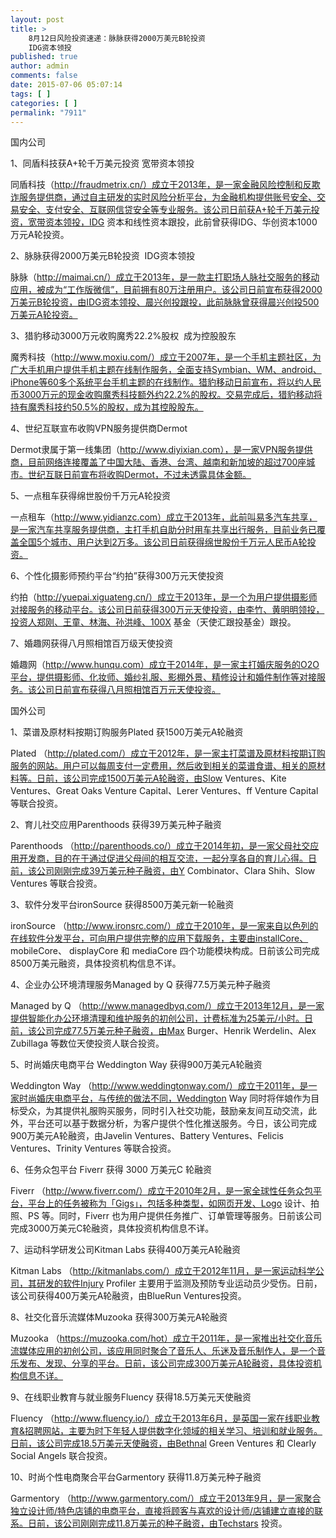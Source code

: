 ```yaml
---
layout: post
title: >
    8月12日风险投资速递：脉脉获得2000万美元B轮投资
    IDG资本领投
published: true
author: admin
comments: false
date: 2015-07-06 05:07:14
tags: [ ]
categories: [ ]
permalink: "7911"
---
```



国内公司

1、同盾科技获A+轮千万美元投资 宽带资本领投

同盾科技（http://fraudmetrix.cn/）成立于2013年，是一家金融风险控制和反欺诈服务提供商，通过自主研发的实时风险分析平台，为金融机构提供账号安全、交易安全、支付安全、互联网信贷安全等专业服务。该公司日前获A+轮千万美元投资，宽带资本领投，IDG 资本和线性资本跟投，此前曾获得IDG、华创资本1000万元A轮投资。

2、脉脉获得2000万美元B轮投资  IDG资本领投

脉脉（http://maimai.cn/）成立于2013年，是一款主打职场人脉社交服务的移动应用，被成为“工作版微信”，目前拥有80万注册用户。该公司日前宣布获得2000万美元B轮投资，由IDG资本领投、晨兴创投跟投，此前脉脉曾获得晨兴创投500万美元A轮投资。

3、猎豹移动3000万元收购魔秀22.2%股权  成为控股股东

魔秀科技（http://www.moxiu.com/）成立于2007年，是一个手机主题社区，为广大手机用户提供手机主题在线制作服务，全面支持Symbian、WM、android、iPhone等60多个系统平台手机主题的在线制作。猎豹移动日前宣布，将以约人民币3000万元的现金收购魔秀科技额外约22.2%的股权。交易完成后，猎豹移动将持有魔秀科技约50.5%的股权，成为其控股股东。

4、世纪互联宣布收购VPN服务提供商Dermot

Dermot隶属于第一线集团（http://www.diyixian.com），是一家VPN服务提供商，目前网络连接覆盖了中国大陆、香港、台湾、越南和新加坡的超过700座城市。世纪互联日前宣布将收购Dermot，不过未透露具体金额。

5、一点租车获得绵世股份千万元A轮投资

一点租车（http://www.yidianzc.com）成立于2013年，此前叫易多汽车共享，是一家汽车共享服务提供商，主打手机自助分时用车共享出行服务，目前业务已覆盖全国5个城市、用户达到2万多。该公司日前获得绵世股份千万元人民币A轮投资。

6、个性化摄影师预约平台“约拍”获得300万元天使投资

约拍（http://yuepai.xiguateng.cn/）成立于2013年，是一个为用户提供摄影师对接服务的移动平台。该公司日前获得300万元天使投资，由李竹、黄明明领投，投资人郑刚、王童、林海、孙洪峰、100X 基金（天使汇跟投基金）跟投。

7、婚趣网获得八月照相馆百万级天使投资

婚趣网（http://www.hunqu.com）成立于2014年，是一家主打婚庆服务的O2O平台，提供摄影师、化妆师、婚纱礼服、影棚外景、精修设计和婚件制作等对接服务。该公司日前宣布获得八月照相馆百万元天使投资。

国外公司

1、菜谱及原材料按期订购服务Plated 获1500万美元A轮融资

Plated （http://plated.com/）成立于2012年，是一家主打菜谱及原材料按期订购服务的网站。用户可以每周支付一定费用，然后收到相关的菜谱食谱、相关的原材料等。日前，该公司完成1500万美元A轮融资，由Slow Ventures、Kite Ventures、Great Oaks Venture Capital、Lerer Ventures、ff Venture Capital 等联合投资。

2、育儿社交应用Parenthoods 获得39万美元种子融资

Parenthoods （http://parenthoods.co/）成立于2014年初，是一家父母社交应用开发商，目的在于通过促进父母间的相互交流，一起分享各自的育儿心得。日前，该公司刚刚完成39万美元种子融资，由Y Combinator、Clara Shih、Slow Ventures 等联合投资。

3、软件分发平台ironSource 获得8500万美元新一轮融资

ironSource （http://www.ironsrc.com/）成立于2010年，是一家来自以色列的在线软件分发平台，可向用户提供完整的应用下载服务，主要由installCore、 mobileCore、 displayCore 和 mediaCore 四个功能模块构成。日前该公司完成8500万美元融资，具体投资机构信息不详。

4、企业办公环境清理服务Managed by Q 获得77.5万美元种子融资

Managed by Q （http://www.managedbyq.com/）成立于2013年12月，是一家提供智能化办公环境清理和维护服务的初创公司，计费标准为25美元/小时。日前，该公司完成77.5万美元种子融资，由Max Burger、Henrik Werdelin、Alex Zubillaga 等数位天使投资人联合投资。

5、时尚婚庆电商平台 Weddington Way 获得900万美元A轮融资

Weddington Way （http://www.weddingtonway.com/）成立于2011年，是一家时尚婚庆电商平台，与传统的做法不同，Weddington Way 同时将伴娘作为目标受众，为其提供礼服购买服务，同时引入社交功能，鼓励亲友间互动交流，此外，平台还可以基于数据分析，为客户提供个性化推送服务。今日，该公司完成900万美元A轮融资，由Javelin Ventures、Battery Ventures、Felicis Ventures、Trinity Ventures 等联合投资。

6、任务众包平台 Fiverr 获得 3000 万美元C 轮融资

Fiverr （http://www.fiverr.com/）成立于2010年2月，是一家全球性任务众包平台，平台上的任务被称为「Gigs」，包括多种类型，如网页开发、Logo 设计、拍照、PS 等。同时，Fiverr 也为用户提供任务推广、订单管理等服务。日前该公司完成3000万美元C轮融资，具体投资机构信息不详。

7、运动科学研发公司Kitman Labs 获得400万美元A轮融资

Kitman Labs （http://kitmanlabs.com/）成立于2012年11月，是一家运动科学公司，其研发的软件Injury Profiler 主要用于监测及预防专业运动员少受伤。日前，该公司获得400万美元A轮融资，由BlueRun Ventures投资。

8、社交化音乐流媒体Muzooka 获得300万美元A轮融资

Muzooka （https://muzooka.com/hot）成立于2011年，是一家推出社交化音乐流媒体应用的初创公司，该应用同时聚合了音乐人、乐迷及音乐制作人，是一个音乐发布、发现、分享的平台。日前，该公司完成300万美元A轮融资，具体投资机构信息不详。

9、在线职业教育与就业服务Fluency 获得18.5万美元天使融资

Fluency （http://www.fluency.io/）成立于2013年6月，是英国一家在线职业教育&招聘网站，主要为时下年轻人提供数字化领域的相关学习、培训和就业服务。日前，该公司完成18.5万美元天使融资，由Bethnal Green Ventures 和 Clearly Social Angels 联合投资。

10、时尚个性电商聚合平台Garmentory 获得11.8万美元种子融资

Garmentory （http://www.garmentory.com/）成立于2013年9月，是一家聚合独立设计师/特色店铺的电商平台，直接将顾客与喜欢的设计师/店铺建立直接的联系。日前，该公司刚刚完成11.8万美元的种子融资，由Techstars 投资。
